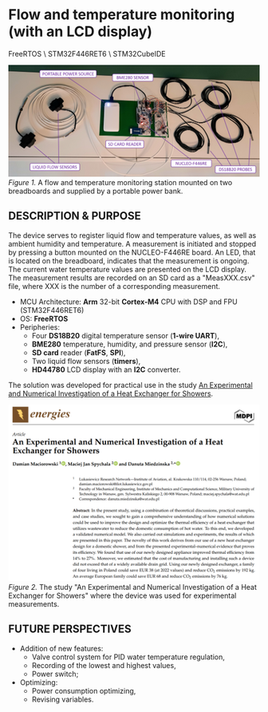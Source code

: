 
# Flow and temperature monitoring (with an LCD display)

FreeRTOS \ STM32F446RET6 \ STM32CubeIDE

![Figure 1.](https://github.com/LiubomirBezgan/Flow-and-temperature-monitoring/blob/main/device_list.png?raw=true, "Flow and temperature monitoring station mounted on two breadboards and supplied by a portable power bank")
*Figure 1.* A flow and temperature monitoring station mounted on two breadboards and supplied by a portable power bank.

## DESCRIPTION & PURPOSE

The device serves to register liquid flow and temperature values, as well as ambient humidity and temperature. A measurement is initiated and stopped by pressing a button mounted on the NUCLEO-F446RE board. An LED, that is located on the breadboard, indicates that the measurement is ongoing. The current water temperature values are presented on the LCD display. The measurement results are recorded on an SD card as a "MeasXXX.csv" file, where XXX is the number of a corresponding measurement.
+ MCU Architecture: **Arm** 32-bit **Cortex-M4** CPU with DSP and FPU (STM32F446RET6)
+ OS: **FreeRTOS**
+ Peripheries:
  + Four **DS18B20** digital temperature sensor (**1-wire UART**),
  + **BME280** temperature, humidity, and pressure sensor (**I2C**),
  + **SD card** reader (**FatFS**, **SPI**),
  + Two liquid flow sensors (**timers**),
  + **HD44780** LCD display with an **I2C** converter.

The solution was developed for practical use in the study [An Experimental and Numerical Investigation of a Heat Exchanger for Showers](https://www.mdpi.com/2883644).

![Figure 2.](https://github.com/LiubomirBezgan/Flow-and-temperature-monitoring/blob/main/scientific%20article_mdpi.png?raw=true, "Figure 2. An Experimental and Numerical Investigation of a Heat Exchanger for Showers")
*Figure 2.* The study "An Experimental and Numerical Investigation of a Heat Exchanger for Showers" where the device was used for experimental measurements.

## FUTURE PERSPECTIVES
+ Addition of new features:
  + Valve control system for PID water temperature regulation,
  + Recording of the lowest and highest values,
  + Power switch;
+ Optimizing:
  + Power consumption optimizing,
  + Revising variables.
